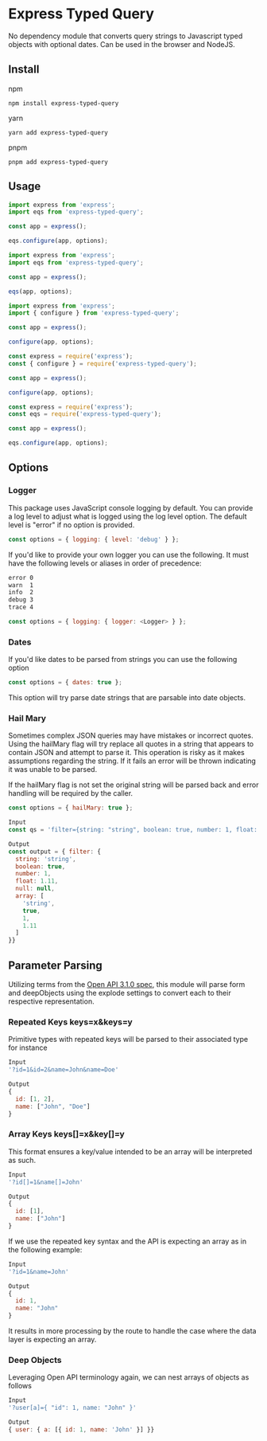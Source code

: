# Express Typed Query

No dependency module that converts query strings to Javascript typed objects with optional dates. Can be used in the browser and NodeJS.

## Install

npm
```
npm install express-typed-query
```

yarn
```
yarn add express-typed-query
```

pnpm
```
pnpm add express-typed-query
```

## Usage

```javascript
import express from 'express';
import eqs from 'express-typed-query';

const app = express();

eqs.configure(app, options);
```

```javascript
import express from 'express';
import eqs from 'express-typed-query';

const app = express();

eqs(app, options);
```

```javascript
import express from 'express';
import { configure } from 'express-typed-query';

const app = express();

configure(app, options);
```

```javascript
const express = require('express');
const { configure } = require('express-typed-query');

const app = express();

configure(app, options);
```

```javascript
const express = require('express');
const eqs = require('express-typed-query');

const app = express();

eqs.configure(app, options);
```

## Options

### Logger
This package uses JavaScript console logging by default. You can provide a log level to adjust what is logged using the log level option. The default level is "error" if no option is provided.

```javascript
const options = { logging: { level: 'debug' } };
```

If you'd like to provide your own logger you can use the following. It must have the following levels or aliases in order of precedence:

```txt
error 0
warn  1
info  2
debug 3
trace 4
```

```javascript
const options = { logging: { logger: <Logger> } };
```

### Dates

If you'd like dates to be parsed from strings you can use the following option

```javascript
const options = { dates: true };
```

This option will try parse date strings that are parsable into date objects.

### Hail Mary

Sometimes complex JSON queries may have mistakes or incorrect quotes. Using the hailMary flag will try replace all quotes
in a string that appears to contain JSON and attempt to parse it. This operation is risky as it makes assumptions regarding the
string. If it fails an error will be thrown indicating it was unable to be parsed.

If the hailMary flag is not set the original string will be parsed back and error handling will be required by the caller.

```javascript
const options = { hailMary: true };

Input
const qs = 'filter={string: "string", boolean: true, number: 1, float: 1.11, null: null, array: ["string", true, 1, 1.11, null] }';

Output
const output = { filter: {
  string: 'string',
  boolean: true,
  number: 1,
  float: 1.11,
  null: null,
  array: [
    'string',
    true,
    1,
    1.11
  ]
}}
```

## Parameter Parsing

Utilizing terms from the [Open API 3.1.0 spec](https://swagger.io/specification/#parameter-object), this module will parse form and deepObjects using the explode settings to convert each to their respective representation.

### Repeated Keys keys=x&keys=y

Primitive types with repeated keys will be parsed to their associated type for instance

```javascript
Input
'?id=1&id=2&name=John&name=Doe'

Output
{
  id: [1, 2],
  name: ["John", "Doe"]
}
```

### Array Keys keys[]=x&key[]=y

This format ensures a key/value intended to be an array will be interpreted as such.

```javascript
Input
'?id[]=1&name[]=John'

Output
{
  id: [1],
  name: ["John"]
}
```

If we use the repeated key syntax and the API is expecting an array as in the following example:

```javascript
Input
'?id=1&name=John'

Output
{
  id: 1,
  name: "John"
}
```

It results in more processing by the route to handle the case where the data layer is expecting an array.

### Deep Objects

Leveraging Open API terminology again, we can nest arrays of objects as follows

```javascript
Input
'?user[a]={ "id": 1, name: "John" }'

Output
{ user: { a: [{ id: 1, name: 'John' }] }}
```